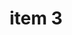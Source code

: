 ---
layout: post
categories: SWGA
title: "item 3"
title_link: "https://sendy.newgazette.co/w/A4yZPT8lDFIBbkqLkLiVoQ"
---